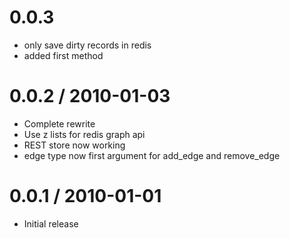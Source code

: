 0.0.3
=====

  * only save dirty records in redis
  * added first method

0.0.2 / 2010-01-03
==================

  * Complete rewrite
  * Use z lists for redis graph api
  * REST store now working
  * edge type now first argument for add_edge and remove_edge

0.0.1 / 2010-01-01
==================

  * Initial release
